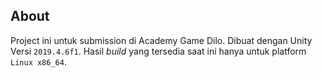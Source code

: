 ## About

Project ini untuk submission di Academy Game Dilo. Dibuat dengan Unity Versi 
`2019.4.6f1`. Hasil *build* yang tersedia saat ini hanya untuk platform `Linux x86_64`.
